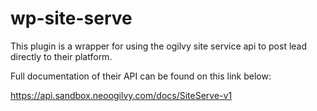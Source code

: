 # wp-site-serve

This plugin is a wrapper for using the ogilvy site service api to post lead directly to their platform.

Full documentation of their API can be found on this link below:

https://api.sandbox.neoogilvy.com/docs/SiteServe-v1
